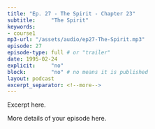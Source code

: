 ```yaml
---
title: "Ep. 27 - The Spirit - Chapter 23"
subtitle:     "The Spirit"
keywords:
- course1
mp3-url: "/assets/audio/ep27-The-Spirit.mp3"
episode: 27
episode-type: full # or "trailer"
date: 1995-02-24
explicit:     "no"
block:        "no" # no means it is published
layout: podcast
excerpt_separator: <!--more-->
---
```

Excerpt here.
<!--more-->

More details of your episode here.

